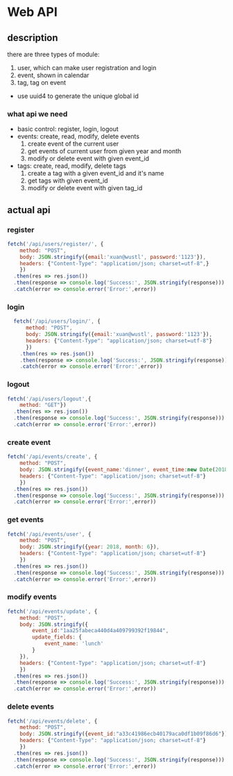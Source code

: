 # Web API
## description
there are three types of module:
 1.  user, which can make user registration and login
 2.  event, shown in calendar
 3.  tag, tag on event
 
 * use uuid4 to generate the unique global id
 
 ### what api we need
 * basic control: register, login, logout
 * events: create, read, modify, delete events
    1. create event of the current user
    2. get events of current user from given year and month
    3. modify or delete event with given event_id
 * tags: create, read, modify, delete tags
    1. create a tag with a given event_id and it's name
    2. get tags with given event_id
    3. modify or delete event with given tag_id

## actual api
### register
```javascript
fetch('/api/users/register/', {
    method: "POST",
    body: JSON.stringify({email:'xuan@wustl', password:'1123'}),
    headers: {"Content-Type": "application/json; charset=utf-8",}
    })
  .then(res => res.json())
  .then(response => console.log('Success:', JSON.stringify(response)))
  .catch(error => console.error('Error:',error))
```

### login
```javascript
  fetch('/api/users/login/', {
      method: "POST",
      body: JSON.stringify({email:'xuan@wustl', password:'1123'}),
      headers: {"Content-Type": "application/json; charset=utf-8"}
      })
    .then(res => res.json())
    .then(response => console.log('Success:', JSON.stringify(response)))
    .catch(error => console.error('Error:',error))
```

### logout
```javascript
fetch('/api/users/logout',{
    method: "GET"})
  .then(res => res.json())
  .then(response => console.log('Success:', JSON.stringify(response)))
  .catch(error => console.error('Error:',error))
```

### create event
```javascript
fetch('/api/events/create', {
    method: "POST",
    body: JSON.stringify({event_name:'dinner', event_time:new Date(2018, 5, 10, 12, 24, 0)}),
    headers: {"Content-Type": "application/json; charset=utf-8"}
    })
  .then(res => res.json())
  .then(response => console.log('Success:', JSON.stringify(response)))
  .catch(error => console.error('Error:',error))
```

### get events
```javascript
fetch('/api/events/user', {
    method: "POST",
    body: JSON.stringify({year: 2018, month: 6}),
    headers: {"Content-Type": "application/json; charset=utf-8"}
    })
  .then(res => res.json())
  .then(response => console.log('Success:', JSON.stringify(response)))
  .catch(error => console.error('Error:',error))
```

### modify events
```javascript
fetch('/api/events/update', {
    method: "POST",
    body: JSON.stringify({
        event_id:"1aa25fabeca440d4a409799392f19844",
        update_fields: {
            event_name: 'lunch'
        }
    }),
    headers: {"Content-Type": "application/json; charset=utf-8"}
    })
  .then(res => res.json())
  .then(response => console.log('Success:', JSON.stringify(response)))
  .catch(error => console.error('Error:',error))
```

### delete events
```javascript
fetch('/api/events/delete', {
    method: "POST",
    body: JSON.stringify({event_id:"a33c41986ecb40179aca0df1b09f86d6"}),
    headers: {"Content-Type": "application/json; charset=utf-8"}
    })
  .then(res => res.json())
  .then(response => console.log('Success:', JSON.stringify(response)))
  .catch(error => console.error('Error:',error))
```
